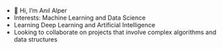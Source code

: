 - 👋 Hi, I’m Anıl Alper
- Interests: Machine Learning and Data Science
- Learning Deep Learning and Artificial Intelligence
- Looking to collaborate on projects that involve complex algorithms and data structures 

<!---
anilalperr/anilalperr is a ✨ special ✨ repository because its `README.md` (this file) appears on your GitHub profile.
You can click the Preview link to take a look at your changes.
--->
